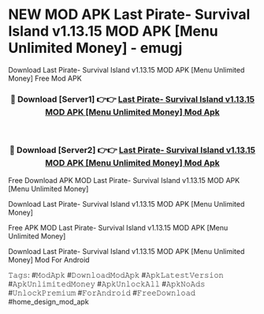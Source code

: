# NEW MOD APK Last Pirate- Survival Island v1.13.15 MOD APK [Menu Unlimited Money] - emugj
Download Last Pirate- Survival Island v1.13.15 MOD APK [Menu Unlimited Money] Free Mod APK

<div align="center">
<h3>🔴 Download [Server1] 👉👉 <a href="https://apk-comot.site?title=Last_Pirate-_Survival_Island_v1.13.15_MOD_APK_[Menu_Unlimited_Money]">Last Pirate- Survival Island v1.13.15 MOD APK [Menu Unlimited Money] Mod Apk</a></h3><br>

<h3>🔴 Download [Server2] 👉👉 <a href="https://apk-comot.site?title=Last_Pirate-_Survival_Island_v1.13.15_MOD_APK_[Menu_Unlimited_Money]">Last Pirate- Survival Island v1.13.15 MOD APK [Menu Unlimited Money] Mod Apk</a></h3>
</div>


Free Download APK MOD Last Pirate- Survival Island v1.13.15 MOD APK [Menu Unlimited Money]

Download Last Pirate- Survival Island v1.13.15 MOD APK [Menu Unlimited Money] 

Free APK MOD Last Pirate- Survival Island v1.13.15 MOD APK [Menu Unlimited Money] 

Download Last Pirate- Survival Island v1.13.15 MOD APK [Menu Unlimited Money] Mod For Android

𝚃𝚊𝚐𝚜: #𝙼𝚘𝚍𝙰𝚙𝚔 #𝙳𝚘𝚠𝚗𝚕𝚘𝚊𝚍𝙼𝚘𝚍𝙰𝚙𝚔 #𝙰𝚙𝚔𝙻𝚊𝚝𝚎𝚜𝚝𝚅𝚎𝚛𝚜𝚒𝚘𝚗 #𝙰𝚙𝚔𝚄𝚗𝚕𝚒𝚖𝚒𝚝𝚎𝚍𝙼𝚘𝚗𝚎𝚢 #𝙰𝚙𝚔𝚄𝚗𝚕𝚘𝚌𝚔𝙰𝚕𝚕 #𝙰𝚙𝚔𝙽𝚘𝙰𝚍𝚜 #𝚄𝚗𝚕𝚘𝚌𝚔𝙿𝚛𝚎𝚖𝚒𝚞𝚖 #𝙵𝚘𝚛𝙰𝚗𝚍𝚛𝚘𝚒𝚍 #𝙵𝚛𝚎𝚎𝙳𝚘𝚠𝚗𝚕𝚘𝚊𝚍 #home_design_mod_apk
